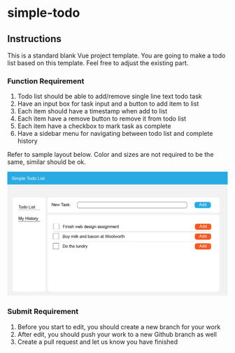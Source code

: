 # simple-todo

## Instructions

This is a standard blank Vue project template. You are going to make a todo list based on this template. Feel free to adjust the existing part.

### Function Requirement

1. Todo list should be able to add/remove single line text todo task
2. Have an input box for task input and a button to add item to list
3. Each item should have a timestamp when add to list
4. Each item have a remove button to remove it from todo list
5. Each item have a checkbox to mark task as complete
6. Have a sidebar menu for navigating between todo list and complete history

Refer to sample layout below. Color and sizes are not required to be the same, similar should be ok.

![design sample](./sample-layout.jpg)

### Submit Requirement

1. Before you start to edit, you should create a new branch for your work
2. After edit, you should push your work to a new Github branch as well
3. Create a pull request and let us know you have finished
